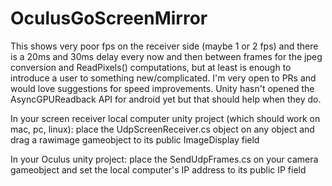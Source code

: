 # OculusGoScreenMirror


This shows very poor fps on the receiver side (maybe 1 or 2 fps) and there is a 20ms and 30ms delay every now and then between frames for the jpeg conversion and ReadPixels() computations, but at least is enough to introduce a user to something new/complicated. I'm very open to PRs and would love suggestions for speed improvements. Unity hasn't opened the AsyncGPUReadback API for android yet but that should help when they do. 

In your screen receiver local computer unity project (which should work on mac, pc, linux): place the UdpScreenReceiver.cs object on any object and drag a rawimage gameobject to its public ImageDisplay field

In your Oculus unity project: place the SendUdpFrames.cs on your camera gameobject and set the local computer's IP address to its public IP field
